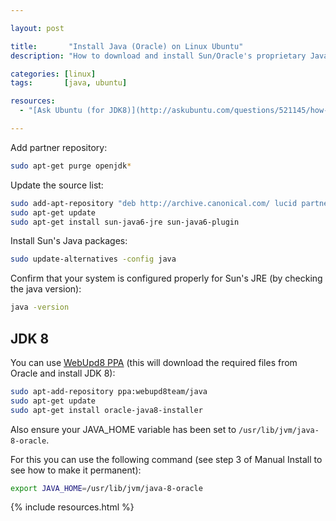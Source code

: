 ```yaml
---

layout: post

title:       "Install Java (Oracle) on Linux Ubuntu"
description: "How to download and install Sun/Oracle's proprietary Java (Java Runtime Environment or Java Development Kit) in Ubuntu Linux distribution."

categories: [linux]
tags:       [java, ubuntu]

resources:
  - "[Ask Ubuntu (for JDK8)](http://askubuntu.com/questions/521145/how-to-install-oracle-java-on-ubuntu-14-04)"

---
```



Add partner repository:

```bash
sudo apt-get purge openjdk*
```

Update the source list:

```bash
sudo add-apt-repository "deb http://archive.canonical.com/ lucid partner"
sudo apt-get update
sudo apt-get install sun-java6-jre sun-java6-plugin
```

Install Sun's Java packages:

```bash
sudo update-alternatives -config java
```

Confirm that your system is configured properly for Sun's JRE (by checking the java version):

```bash
java -version
```


## JDK 8

You can use [WebUpd8 PPA](https://launchpad.net/~webupd8team/+archive/ubuntu/java) (this will download the required files from Oracle and install JDK 8):

```bash
sudo apt-add-repository ppa:webupd8team/java
sudo apt-get update
sudo apt-get install oracle-java8-installer
```

Also ensure your JAVA_HOME variable has been set to `/usr/lib/jvm/java-8-oracle`.

For this you can use the following command (see step 3 of Manual Install to see how to make it permanent):

```bash
export JAVA_HOME=/usr/lib/jvm/java-8-oracle
```


{% include resources.html %}